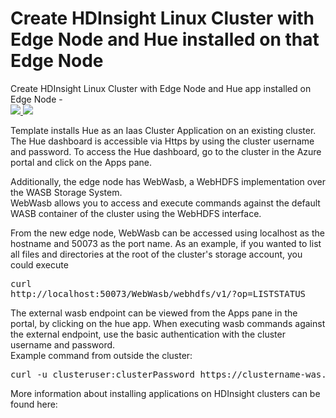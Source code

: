 # Create HDInsight Linux Cluster with Edge Node and Hue installed on that Edge Node

Create HDInsight Linux Cluster with Edge Node and Hue app installed on Edge Node -<br>
<a href="https://portal.azure.com/#create/Microsoft.Template/uri/https%3A%2F%2Fraw.githubusercontent.com%2Fbharathsreenivas%2Fazure-quickstart-templates%2Fappstest%2Fhdinsight-linux-with-hue-application%2Fazuredeploy.json" target="_blank">
    <img src="http://azuredeploy.net/deploybutton.png"/>
</a>
<a href="http://armviz.io/#/?load=https%3A%2F%2Fraw.githubusercontent.com%2Fbharathsreenivas%2Fazure-quickstart-templates%2Fappstest%2Fhdinsight-linux-with-hue-application%2Fazuredeploy.json" target="_blank">
    <img src="http://armviz.io/visualizebutton.png"/>
</a>

Template installs Hue as an Iaas Cluster Application on an existing cluster. 
The Hue dashboard is accessible via Https by using the cluster username and password.
To access the Hue dashboard, go to the cluster in the Azure portal and click on the Apps pane.

Additionally, the edge node has WebWasb, a WebHDFS implementation over the WASB Storage System. <br />
WebWasb allows you to access and execute commands against the default WASB container of the cluster using the WebHDFS interface.<br />

From the new edge node, WebWasb can be accessed using localhost as the hostname and 50073 as the port name.
As an example, if you wanted to list all files and directories at the root of the cluster's storage account, you could execute <pre>curl http://localhost:50073/WebWasb/webhdfs/v1/?op=LISTSTATUS</pre>

The external wasb endpoint can be viewed from the Apps pane in the portal, by clicking on the hue app. When executing wasb commands against the external endpoint, use the basic authentication with the cluster username and password.<br /> Example command from outside the cluster: 
<pre>curl -u clusteruser:clusterPassword https://clustername-was.apps.azurehdinsight.net:443/WebWasb/webhdfs/v1/?op=LISTSTATUS</pre>


More information about installing applications on HDInsight clusters can be found here: 
<a href="https://azure.microsoft.com/en-us/documentation/articles/hdinsight-apps-install-custom-applications" target="_blank">